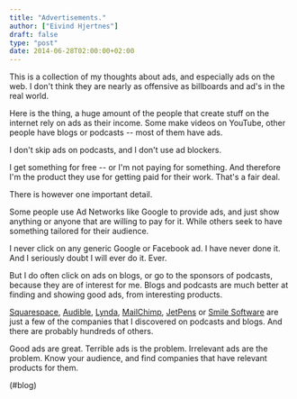 ```yaml
---
title: "Advertisements."
author: ["Eivind Hjertnes"]
draft: false
type: "post"
date: 2014-06-28T02:00:00+02:00
---
```


This is a collection of my thoughts about ads, and especially ads on the
web. I don't think they are nearly as offensive as billboards and ad's
in the real world.

Here is the thing, a huge amount of the people that create stuff on the
internet rely on ads as their income. Some make videos on YouTube, other
people have blogs or podcasts -- most of them have ads.

I don't skip ads on podcasts, and I don't use ad blockers.

I get something for free -- or I'm not paying for something. And
therefore I'm the product they use for getting paid for their work.
That's a fair deal.

There is however one important detail.

Some people use Ad Networks like Google to provide ads, and just show
anything or anyone that are willing to pay for it. While others seek to
have something tailored for their audience.

I never click on any generic Google or Facebook ad. I have never done
it. And I seriously doubt I will ever do it. Ever.

But I do often click on ads on blogs, or go to the sponsors of podcasts,
because they are of interest for me. Blogs and podcasts are much better
at finding and showing good ads, from interesting products.

[Squarespace](http://squarespace.com),
[Audible](http://audible.com), [Lynda](http://lynda.com),
[MailChimp](http://mailchimp.com), [JetPens](http://jetpens.com) or
[Smile Software](http://smilesoftware.com) are just a few of the
companies that I discovered on podcasts and blogs. And there are
probably hundreds of others.

Good ads are great. Terrible ads is the problem. Irrelevant ads are the
problem. Know your audience, and find companies that have relevant
products for them.

(#blog)
